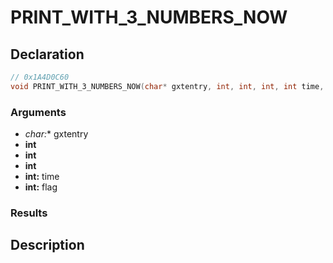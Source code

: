 # PRINT_WITH_3_NUMBERS_NOW

## Declaration
```cpp
// 0x1A4D0C60
void PRINT_WITH_3_NUMBERS_NOW(char* gxtentry, int, int, int, int time, int flag);
```

### Arguments
- **char*:** gxtentry
- **int**
- **int**
- **int**
- **int:** time
- **int:** flag

### Results

## Description
